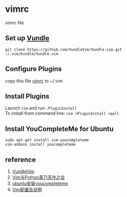 # vimrc
vimrc file

## Set up [Vundle](https://github.com/VundleVim/Vundle.vim)
`git clone https://github.com/VundleVim/Vundle.vim.git ~/.vim/bundle/Vundle.vim`

## Configure Plugins
copy this file [vimrc](vimrc) to ~/.vim

## Install Plugins
Launch `vim` and run `:PluginInstall`  
To install from command line: `vim +PluginInstall +qall`

## Install YouCompleteMe for Ubuntu
`sudo apt-get install vim-youcompleteme`  
`vim-addons install youcompleteme`


## reference
1. [VundleVim](https://github.com/VundleVim/Vundle.vim)
2. [Vim与Python真乃天作之合](https://blog.csdn.net/u012450329/article/details/52539058)
3. [ubuntu安装youcompleteme](http://tieba.baidu.com/p/4723409891)
4. [Vim配置及说明](http://www.cnblogs.com/zhongcq/p/3642794.html)
